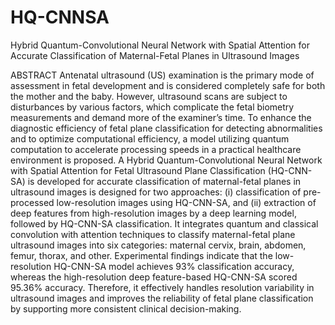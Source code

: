 # HQ-CNNSA
Hybrid Quantum-Convolutional Neural Network with Spatial Attention for Accurate Classification of Maternal-Fetal Planes in Ultrasound Images

ABSTRACT 
Antenatal ultrasound (US) examination is the primary mode of assessment in fetal development and is considered completely safe for both the mother and the baby. However, ultrasound scans are subject to disturbances by various factors, which complicate the fetal biometry measurements and demand more of the examiner’s time. To enhance the diagnostic efficiency of fetal plane classification for detecting abnormalities and to optimize computational efficiency, a model utilizing quantum computation to accelerate processing speeds in a practical healthcare environment is proposed. A Hybrid Quantum-Convolutional Neural Network with Spatial Attention for Fetal Ultrasound Plane Classification (HQ-CNN-SA) is developed for accurate classification of maternal-fetal planes in ultrasound images is designed for two approaches: (i) classification of pre-processed low-resolution images using HQ-CNN-SA, and (ii) extraction of deep features from high-resolution images by a deep learning model, followed by HQ-CNN-SA classification. It integrates quantum and classical convolution with attention techniques to classify maternal-fetal plane ultrasound images into six categories: maternal cervix, brain, abdomen, femur, thorax, and other. Experimental findings indicate that the low-resolution HQ-CNN-SA model achieves 93% classification accuracy, whereas the high-resolution deep feature-based HQ-CNN-SA scored 95.36% accuracy. Therefore, it effectively handles resolution variability in ultrasound images and improves the reliability of fetal plane classification by supporting more consistent clinical decision-making.
